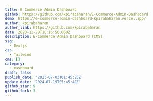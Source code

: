 ```yaml
---
title: E Commerce Admin Dashboard
github: https://github.com/kpirabaharan/E-Commerce-Admin-Dashboard
demo: https://e-commerce-admin-dashboard-kpirabaharan.vercel.app/
author: kpirabaharan
author_link: https://github.com/kpirabaharan
date: 2023-11-28T10:16:50.060Z
description: E-Commerce Admin Dashboard (CMS)
ssg:
  - Nextjs
css:
  - Tailwind
cms: []
category:
  - Dashboard
draft: false
publish_date: '2023-07-03T01:45:25Z'
update_date: '2024-07-19T05:45:40Z'
github_star: 9
github_fork: 3
---
```

